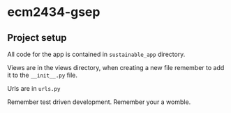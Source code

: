 # ecm2434-gsep

## Project setup

All code for the app is contained in `sustainable_app` directory.

Views are in the views directory, when creating a new file remember to add it to the `__init__.py` file.

Urls are in `urls.py`

Remember test driven development.
Remember your a womble.
